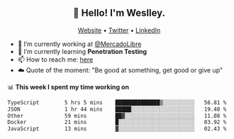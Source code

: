 <h2 align="center">👋 Hello! I'm Weslley.</h2>
<p align="center">
  <a href="http://weslleyneri.com.br">Website</a> •
  <a href="https://twitter.com/Weslley_Neri">Twitter</a> •
  <a href="https://www.linkedin.com/in/weslley-neri-3658908b">LinkedIn</a>
</p>


- 🔭 I’m currently working at [@MercadoLibre](https://github.com/mercadolibre)
- 🌱 I’m currently learning **Penetration Testing**
- 📫 How to reach me: [here](mailto:weslley39@gmail.com)
- ☁️ Quote of the moment: "Be good at something, get good or give up"

📊 **This week I spent my time working on**
<!--START_SECTION:waka-->

```txt
TypeScript        5 hrs 5 mins    ██████████████▒░░░░░░░░░░   56.81 %
JSON              1 hr 44 mins    █████░░░░░░░░░░░░░░░░░░░░   19.48 %
Other             59 mins         ██▓░░░░░░░░░░░░░░░░░░░░░░   11.08 %
Docker            21 mins         █░░░░░░░░░░░░░░░░░░░░░░░░   03.92 %
JavaScript        13 mins         ▓░░░░░░░░░░░░░░░░░░░░░░░░   02.43 %
```

<!--END_SECTION:waka-->

<!-- Inspired by https://github.com/gruselhaus/gruselhaus -->